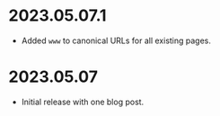 # 2023.05.07.1

- Added `www` to canonical URLs for all existing pages.

# 2023.05.07

- Initial release with one blog post.
